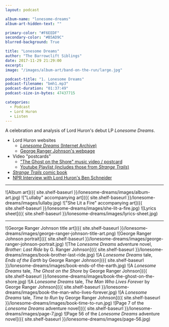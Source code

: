 ```yaml
---
layout: podcast

album-name: "lonesome-dreams"
album-art-hidden-text: ""

primary-color: "#F6EEDF"
secondary-color: "#B5AD9C"
blurred-background: True

title: "Lonesome Dreams"
author: "The Barrowclift Siblings"
date: 2017-11-29 21:29:00
excerpt: 
image: "/images/album-art/band-on-the-run/large.jpg"

podcast-title: "1. Lonesome Dreams"
podcast-filename: "bmh1.mp3"
podcast-duration: "01:37:49"
podcast-size-in-bytes: 47437715

categories:
  - Podcast
  - Lord Huron
  - Listen
---
```


A celebration and analysis of Lord Huron's debut LP *Lonesome Dreams*.

* Lord Huron websites
	- [*Lonesome Dreams* (Internet Archive)](https://web.archive.org/web/20121201170541/http://www.lordhuron.com/)
	- [George Ranger Johnson's webpage](http://www.georgerangerjohnson.com)
* Video "postcards"
	- ["The Ghost on the Shore" music video / postcard](https://www.youtube.com/watch?v=BCYmDwAckNg)
	- [Youtube Playlist (includes those from *Strange Trails*)](https://www.youtube.com/playlist?list=PL26E088D7793E1C27)
* [*Strange Trails* comic book](https://www.merchbar.com/rock-alternative/lord-huron/lord-huron-strange-trails-comic-book)
* [NPR Interview with Lord Huron's Ben Schneider](http://www.npr.org/2015/04/06/397364256/lord-huron-wants-you-to-dance-at-the-apocalypse)

-----------

![Album art]({{ site.shelf-baseurl }}/lonesome-dreams/images/album-art.jpg)
!["Lullaby" accompanying art]({{ site.shelf-baseurl }}/lonesome-dreams/images/lullaby.jpg)
!["She Lit a Fire" accompanying art]({{ site.shelf-baseurl }}/lonesome-dreams/images/she-lit-a-fire.jpg)
![Lyrics sheet]({{ site.shelf-baseurl }}/lonesome-dreams/images/lyrics-sheet.jpg)

-----------

![George Ranger Johnson title art]({{ site.shelf-baseurl }}/lonesome-dreams/images/george-ranger-johnson-title-art.png)
![George Ranger Johnson portrait]({{ site.shelf-baseurl }}/lonesome-dreams/images/george-ranger-johnson-portrait.jpg)
![The *Lonesome Dreams* adventure novel, *Brother: Last Ride* by G. Ranger Johnson]({{ site.shelf-baseurl }}/lonesome-dreams/images/book-brother-last-ride.jpg)
![A *Lonesome Dreams* tale, *Ends of the Earth* by George Ranger Johnson]({{ site.shelf-baseurl }}/lonesome-dreams/images/book-ends-of-the-earth.jpg)
![A *Lonesome Dreams* tale, *The Ghost on the Shore* by George Ranger Johnson]({{ site.shelf-baseurl }}/lonesome-dreams/images/book-the-ghost-on-the-shore.jpg)
![A *Lonesome Dreams* tale, *The Man Who Lives Forever* by George Ranger Johnson]({{ site.shelf-baseurl }}/lonesome-dreams/images/book-the-man-who-lives-forever.jpg)
![A *Lonesome Dreams* tale, *Time to Run* by George Ranger Johnson]({{ site.shelf-baseurl }}/lonesome-dreams/images/book-time-to-run.jpg)
![Page 7 of the *Lonesome Dreams* adventure novel]({{ site.shelf-baseurl }}/lonesome-dreams/images/page-7.jpg)
![Page 56 of the *Lonesome Dreams* adventure novel]({{ site.shelf-baseurl }}/lonesome-dreams/images/page-56.jpg)